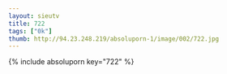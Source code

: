 ```yaml
--- 
layout: sieutv
title: 722
tags: ["0k"]
thumb: http://94.23.248.219/absoluporn-1/image/002/722.jpg
---
```

{% include absoluporn key="722" %} 
